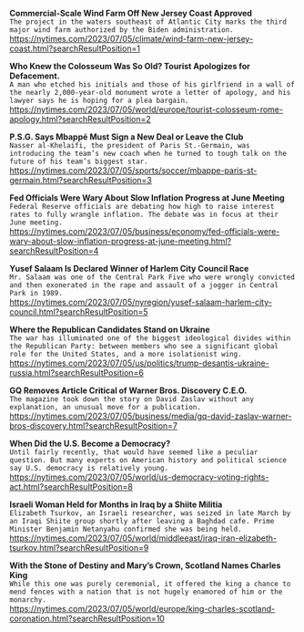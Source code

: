 **Commercial-Scale Wind Farm Off New Jersey Coast Approved**\
`The project in the waters southeast of Atlantic City marks the third major wind farm authorized by the Biden administration.`\
https://nytimes.com/2023/07/05/climate/wind-farm-new-jersey-coast.html?searchResultPosition=1

**Who Knew the Colosseum Was So Old? Tourist Apologizes for Defacement.**\
`A man who etched his initials and those of his girlfriend in a wall of the nearly 2,000-year-old monument wrote a letter of apology, and his lawyer says he is hoping for a plea bargain.`\
https://nytimes.com/2023/07/05/world/europe/tourist-colosseum-rome-apology.html?searchResultPosition=2

**P.S.G. Says Mbappé Must Sign a New Deal or Leave the Club**\
`Nasser al-Khelaifi, the president of Paris St.-Germain, was introducing the team’s new coach when he turned to tough talk on the future of his team’s biggest star.`\
https://nytimes.com/2023/07/05/sports/soccer/mbappe-paris-st-germain.html?searchResultPosition=3

**Fed Officials Were Wary About Slow Inflation Progress at June Meeting**\
`Federal Reserve officials are debating how high to raise interest rates to fully wrangle inflation. The debate was in focus at their June meeting.`\
https://nytimes.com/2023/07/05/business/economy/fed-officials-were-wary-about-slow-inflation-progress-at-june-meeting.html?searchResultPosition=4

**Yusef Salaam Is Declared Winner of Harlem City Council Race**\
`Mr. Salaam was one of the Central Park Five who were wrongly convicted and then exonerated in the rape and assault of a jogger in Central Park in 1989.`\
https://nytimes.com/2023/07/05/nyregion/yusef-salaam-harlem-city-council.html?searchResultPosition=5

**Where the Republican Candidates Stand on Ukraine**\
`The war has illuminated one of the biggest ideological divides within the Republican Party: between members who see a significant global role for the United States, and a more isolationist wing.`\
https://nytimes.com/2023/07/05/us/politics/trump-desantis-ukraine-russia.html?searchResultPosition=6

**GQ Removes Article Critical of Warner Bros. Discovery C.E.O.**\
`The magazine took down the story on David Zaslav without any explanation, an unusual move for a publication.`\
https://nytimes.com/2023/07/05/business/media/gq-david-zaslav-warner-bros-discovery.html?searchResultPosition=7

**When Did the U.S. Become a Democracy?**\
`Until fairly recently, that would have seemed like a peculiar question. But many experts on American history and political science say U.S. democracy is relatively young.`\
https://nytimes.com/2023/07/05/world/us-democracy-voting-rights-act.html?searchResultPosition=8

**Israeli Woman Held for Months in Iraq by a Shiite Militia**\
`Elizabeth Tsurkov, an Israeli researcher, was seized in late March by an Iraqi Shiite group shortly after leaving a Baghdad cafe. Prime Minister Benjamin Netanyahu confirmed she was being held.`\
https://nytimes.com/2023/07/05/world/middleeast/iraq-iran-elizabeth-tsurkov.html?searchResultPosition=9

**With the Stone of Destiny and Mary’s Crown, Scotland Names Charles King**\
`While this one was purely ceremonial, it offered the king a chance to mend fences with a nation that is not hugely enamored of him or the monarchy.`\
https://nytimes.com/2023/07/05/world/europe/king-charles-scotland-coronation.html?searchResultPosition=10

